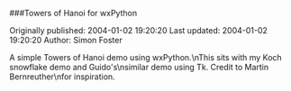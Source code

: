 ###Towers of Hanoi for wxPython

Originally published: 2004-01-02 19:20:20
Last updated: 2004-01-02 19:20:20
Author: Simon Foster

A simple Towers of Hanoi demo using wxPython.\nThis sits with my Koch snowflake demo and Guido's\nsimilar demo using Tk.  Credit to Martin Bernreuther\nfor inspiration.
